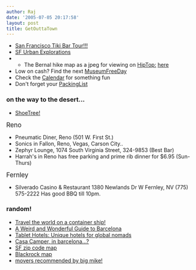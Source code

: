 ```yaml
---
author: Raj
date: '2005-07-05 20:17:58'
layout: post
title: GetOuttaTown
---
```


* [San Francisco Tiki Bar Tour!!!](http://www.tikinews.com/suck/paradise.html)
* [SF Urban Explorations](http://offbeat.8m.net/Urban.html)
* * The Bernal hike map as a jpeg for viewing on [HipTop:](HipTop:.html) <a href="http://hyperreal.org/~rkumar/rtx/uploads/Bernal.jpg">here</a>
* Low on cash? Find the next [MuseumFreeDay](MuseumFreeDay.html)
* Check the [Calendar](Calendar.html) for something fun
* Don't forget your [PackingList](PackingList.html)

### on the way to the desert...

* [ShoeTree!](http://www.roadsideamerica.com/set/shoetrees.html)

<big>Reno</big>

* Pneumatic Diner, Reno (501 W. First St.)
* Sonics in Fallon, Reno, Vegas, Carson City.. 
* Zephyr Lounge, 1074 South Virginia Street, 324-9853 (Best Bar)
* Harrah's in Reno has free parking and prime rib dinner for $6.95 (Sun-Thurs)

<big>Fernley</big>

* Silverado Casino & Restaurant 1380 Newlands Dr W Fernley, NV (775) 575-2222 Has good BBQ till 10pm.

### random!

* [Travel the world on a container ship!](http://www.geocities.com/freighterman.geo/mainmenu.html)
* [A Weird and Wonderful Guide to Barcelona](http://www.lecool.com/book/index.htm)
* [Tablet Hotels: Unique hotels for global nomads](http://www.tablethotels.com)
* [Casa Camper, in barcelona...?](http://www.camper.com/web/en/casacamper.asp)
* [SF zip code map](http://www.healthysf.org/bdi/outcomes/zip-neighborhood.html)
* [Blackrock map](http://nephology.org/blackrock.JPG)
* [movers recommended by big mike!](http://www.shamrockmovingstorage.com)
